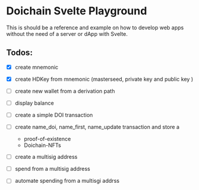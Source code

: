 # Doichain Svelte Playground

This is should be a reference and example on how to develop web apps without the need of a server or dApp with Svelte.

## Todos:
- [x] create mnemonic
- [x] create HDKey from mnemonic (masterseed, private key and public key )
- [ ] create new wallet from a derivation path 
- [ ] display balance
- [ ] create a simple DOI transaction 
- [ ] create name_doi, name_first, name_update transaction and store a
  - proof-of-existence
  - Doichain-NFTs
- [ ] create a multisig address
- [ ] spend from a multisig address
- [ ] automate spending from a multisgi addrss

